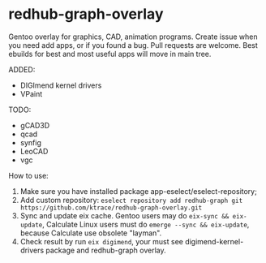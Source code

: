 # redhub-graph-overlay
Gentoo overlay for graphics, CAD, animation programs.
Create issue when you need add apps, or if you found a bug. Pull requests are welcome.
Best ebuilds for best and most useful apps will move in main tree.

ADDED:
- DIGImend kernel drivers
- VPaint

TODO:
- gCAD3D
- qcad
- synfig
- LeoCAD
- vgc


How to use:

   1. Make sure you have installed package app-eselect/eselect-repository;
   2. Add custom repository: ```eselect repository add redhub-graph git https://github.com/ktrace/redhub-graph-overlay.git```
   3. Sync and update eix cache. Gentoo users may do ```eix-sync && eix-update```, Calculate Linux users must do ```emerge --sync && eix-update```, because Calculate use obsolete "layman".
   4. Check result by run ```eix digimend```, your must see digimend-kernel-drivers package and redhub-graph overlay.
